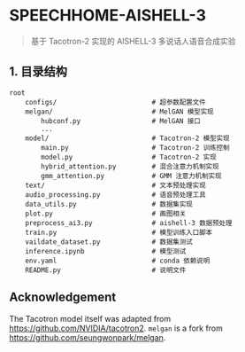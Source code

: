 # SPEECHHOME-AISHELL-3

> 基于 Tacotron-2 实现的 AISHELL-3 多说话人语音合成实验


## 1. 目录结构
```
root
    configs/                        # 超参数配置文件
    melgan/                         # MelGAN 模型实现
        hubconf.py                  # MelGAN 接口
        ...
    model/                          # Tacotron-2 模型实现
        main.py                     # Tacotron-2 训练控制
        model.py                    # Tacotron-2 实现
        hybrid_attention.py         # 混合注意力机制实现
        gmm_attention.py            # GMM 注意力机制实现
    text/                           # 文本预处理实现
    audio_processing.py             # 语音预处理工具
    data_utils.py                   # 数据集实现
    plot.py                         # 画图相关
    preprocess_ai3.py               # aishell-3 数据预处理
    train.py                        # 模型训练入口脚本
    vaildate_dataset.py             # 数据集测试
    inference.ipynb                 # 模型测试
    env.yaml                        # conda 依赖说明
    README.py                       # 说明文件
```


## Acknowledgement

The Tacotron model itself was adapted from https://github.com/NVIDIA/tacotron2.
`melgan` is a fork from https://github.com/seungwonpark/melgan.


